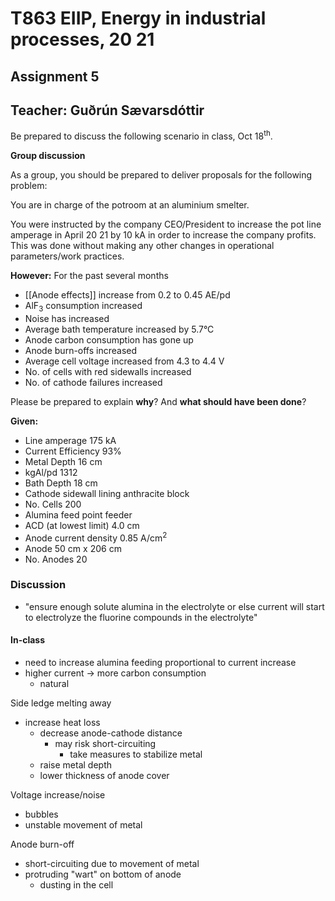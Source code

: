 # T863 EIIP, Energy in industrial processes, 20 21 

## Assignment 5 

## Teacher: Guðrún Sævarsdóttir 

Be prepared to discuss the following scenario in class, Oct 18<sup>th</sup>. 

**Group discussion** 

As a group, you should be prepared to deliver proposals for the following problem: 

You are in charge of the potroom at an aluminium smelter. 

You were instructed by the company CEO/President to increase the pot line amperage in April 20 21 by 10 kA in order to increase the company profits. This was done without making any other changes in operational parameters/work practices. 

**However:** For the past several months
- [[Anode effects]] increase from 0.2 to 0.45 AE/pd 
- AlF<sub>3</sub> consumption increased 
- Noise has increased 
- Average bath temperature increased by 5.7°C 
- Anode carbon consumption has gone up 
- Anode burn-offs increased 
- Average cell voltage increased from 4.3 to 4.4 V 
- No. of cells with red sidewalls increased 
- No. of cathode failures increased 

Please be prepared to explain **why**? And **what should have been done**? 

**Given:** 
- Line amperage 175 kA 
- Current Efficiency 93% 
- Metal Depth 16 cm 
- kgAl/pd 1312 
- Bath Depth 18 cm 
- Cathode sidewall lining anthracite block 
- No. Cells 200 
- Alumina feed point feeder 
- ACD (at lowest limit) 4.0 cm 
- Anode current density 0.85 A/cm<sup>2</sup> 
- Anode 50 cm x 206 cm 
- No. Anodes 20 

### Discussion
- "ensure enough solute alumina in the electrolyte or else current will start to electrolyze the fluorine compounds in the electrolyte"
#### In-class
- need to increase alumina feeding proportional to current increase
- higher current -> more carbon consumption
	- natural

Side ledge melting away
- increase heat loss
	- decrease anode-cathode distance
		- may risk short-circuiting
			- take measures to stabilize metal
	- raise metal depth
	- lower thickness of anode cover

Voltage increase/noise
- bubbles	
- unstable movement of metal

Anode burn-off
- short-circuiting due to movement of metal
- protruding "wart" on bottom of anode
	- dusting in the cell

